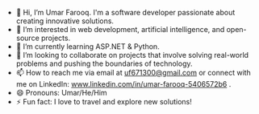- 👋 Hi, I’m Umar Farooq. I'm a software developer passionate about creating innovative solutions.
- 👀 I’m interested in web development, artificial intelligence, and open-source projects.
- 🌱 I’m currently learning  ASP.NET & Python.
- 💞️ I’m looking to collaborate on projects that involve solving real-world problems and pushing the boundaries of technology.
- 📫 How to reach me via email at uf671300@gmail.com or connect with me on LinkedIn: www.linkedin.com/in/umar-farooq-5406572b6 .
- 😄 Pronouns: Umar/He/Him
- ⚡ Fun fact: I love to travel and explore new solutions!

<!---
UmarFarooq91/UmarFarooq91 is a ✨ special ✨ repository because its `README.md` (this file) appears on your GitHub profile.
You can click the Preview link to take a look at your changes.
--->
